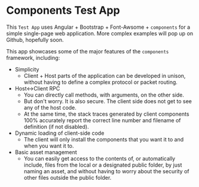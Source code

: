 Components Test App
=============

This `Test App` uses Angular + Bootstrap + Font-Awsome + `components` for a simple single-page web application.
More complex examples will pop up on Github, hopefully soon.

This app showcases some of the major features of the `components` framework, including:

* Simplicity
  * Client + Host parts of the application can be developed in unison, without having to define a complex protocol or packet routing.
* Host<->Client RPC
  * You can directly call methods, with arguments, on the other side.
  * But don't worry. It is also secure. The client side does not get to see any of the host code.
  * At the same time, the stack traces generated by client components 100% accurately report the correct line number and filename of definition (if not disabled).
* Dynamic loading of client-side code
  * The client will only install the components that you want it to and when you want it to.
* Basic asset management
  * You can easily get access to the contents of, or automatically include, files from the local or a designated public folder, by just naming an asset, and without having to worry about the security of other files outside the public folder.